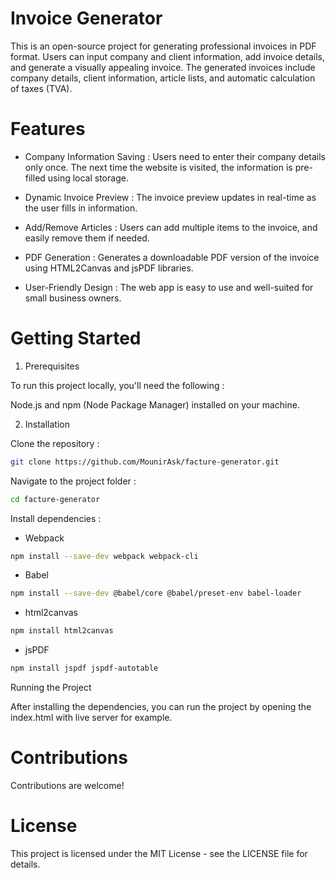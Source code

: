 # Invoice Generator

This is an open-source project for generating professional invoices in PDF format. Users can input company and client information, add invoice details, and generate a visually appealing invoice. The generated invoices include company details, client information, article lists, and automatic calculation of taxes (TVA).

# Features

- Company Information Saving : Users need to enter their company details only once. The next time the website is visited, the information is pre-filled using local storage.

- Dynamic Invoice Preview : The invoice preview updates in real-time as the user fills in information.

- Add/Remove Articles : Users can add multiple items to the invoice, and easily remove them if needed.

- PDF Generation : Generates a downloadable PDF version of the invoice using HTML2Canvas and jsPDF libraries.

- User-Friendly Design : The web app is easy to use and well-suited for small business owners.

# Getting Started

1) Prerequisites

To run this project locally, you'll need the following :

Node.js and npm (Node Package Manager) installed on your machine.

2) Installation

Clone the repository : 

```bash
git clone https://github.com/MounirAsk/facture-generator.git
```

Navigate to the project folder :
```bash
cd facture-generator
```

Install dependencies :
- Webpack
```bash
npm install --save-dev webpack webpack-cli
```
- Babel
```bash
npm install --save-dev @babel/core @babel/preset-env babel-loader
```
- html2canvas
```bash
npm install html2canvas
```
- jsPDF
```bash
npm install jspdf jspdf-autotable
```

Running the Project

After installing the dependencies, you can run the project by opening the index.html with live server for example.


# Contributions

Contributions are welcome!


# License

This project is licensed under the MIT License - see the LICENSE file for details.


